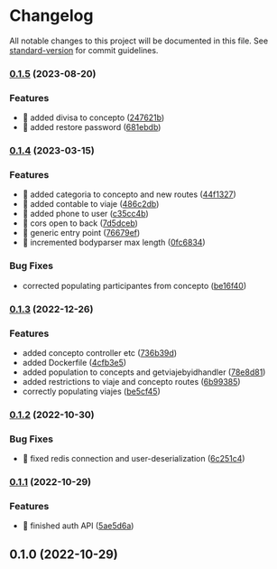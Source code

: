 # Changelog

All notable changes to this project will be documented in this file. See [standard-version](https://github.com/conventional-changelog/standard-version) for commit guidelines.

### [0.1.5](https://github.com/Kratso/newappnic-back/compare/v0.1.4...v0.1.5) (2023-08-20)


### Features

* 🎸 added divisa to concepto ([247621b](https://github.com/Kratso/newappnic-back/commit/247621be977a9ecd215aab10bfad7e6951d18d88))
* 🎸 added restore password ([681ebdb](https://github.com/Kratso/newappnic-back/commit/681ebdb8933d3d806c007cc33e22f014033ddbc2))

### [0.1.4](https://github.com/Kratso/newappnic-back/compare/v0.1.3...v0.1.4) (2023-03-15)


### Features

* 🎸 added categoria to concepto and new routes ([44f1327](https://github.com/Kratso/newappnic-back/commit/44f13277a82d8d2423fd5feda9f84fdc44dbcde0))
* 🎸 added contable to viaje ([486c2db](https://github.com/Kratso/newappnic-back/commit/486c2db8a6a01c9e795addf475f2100526697daa))
* 🎸 added phone to user ([c35cc4b](https://github.com/Kratso/newappnic-back/commit/c35cc4bf93916c79d773bcea7c181099197c31cd))
* 🎸 cors open to back ([7d5dceb](https://github.com/Kratso/newappnic-back/commit/7d5dcebdd5bbc521bc98bf883347a388fd7c9774))
* 🎸 generic entry point ([76679ef](https://github.com/Kratso/newappnic-back/commit/76679ef49e018bee034d1a84d4c8fc4af4a89d77))
* 🎸 incremented bodyparser max length ([0fc6834](https://github.com/Kratso/newappnic-back/commit/0fc683432677bec3fa6c3077cab82635be274d67))


### Bug Fixes

* corrected populating participantes from concepto ([be16f40](https://github.com/Kratso/newappnic-back/commit/be16f40c57bc5acf237daae9b1a545ba1d08fb8f))

### [0.1.3](https://github.com/Kratso/newappnic-back/compare/v0.1.2...v0.1.3) (2022-12-26)


### Features

* added concepto controller etc ([736b39d](https://github.com/Kratso/newappnic-back/commit/736b39d481abd2852e6a59598d5cae126e014cdc))
* added Dockerfile ([4cfb3e5](https://github.com/Kratso/newappnic-back/commit/4cfb3e5e834c14c4385bad09735c3de680f547ba))
* added population to concepts and getviajebyidhandler ([78e8d81](https://github.com/Kratso/newappnic-back/commit/78e8d811c49508b43efefb2ede09f21717c0e3af))
* added restrictions to viaje and concepto routes ([6b99385](https://github.com/Kratso/newappnic-back/commit/6b99385e1e3e0afd8b01cfdcce4f359801b5351f))
* correctly populating viajes ([be5cf45](https://github.com/Kratso/newappnic-back/commit/be5cf4543b6d1c2a7aceb67ea79221dcef55255e))

### [0.1.2](https://github.com/Kratso/newappnic-back/compare/v0.1.1...v0.1.2) (2022-10-30)


### Bug Fixes

* 🐛 fixed redis connection and user-deserialization ([6c251c4](https://github.com/Kratso/newappnic-back/commit/6c251c450d8aadd2149dc627174e1c5d3650d289))

### [0.1.1](https://github.com/Kratso/newappnic-back/compare/v0.1.0...v0.1.1) (2022-10-29)


### Features

* 🎸 finished auth API ([5ae5d6a](https://github.com/Kratso/newappnic-back/commit/5ae5d6afb38301d907bdca8f9cf48d3c7667ba96))

## 0.1.0 (2022-10-29)

